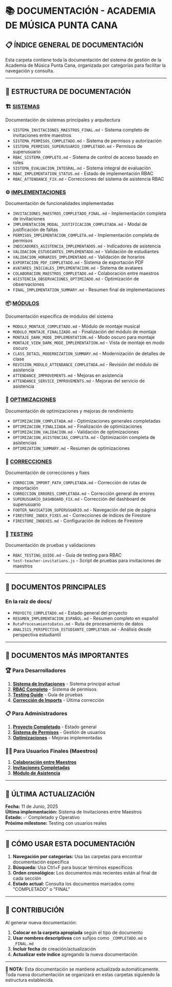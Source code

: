 # 📚 DOCUMENTACIÓN - ACADEMIA DE MÚSICA PUNTA CANA

## 📋 **ÍNDICE GENERAL DE DOCUMENTACIÓN**

Esta carpeta contiene toda la documentación del sistema de gestión de la Academia de Música Punta Cana, organizada por categorías para facilitar la navegación y consulta.

---

## 📁 **ESTRUCTURA DE DOCUMENTACIÓN**

### 🏗️ **[SISTEMAS](./sistemas/)**

Documentación de sistemas principales y arquitectura

- `SISTEMA_INVITACIONES_MAESTROS_FINAL.md` - Sistema completo de invitaciones entre maestros
- `SISTEMA_PERMISOS_COMPLETADO.md` - Sistema de permisos y autorización
- `SISTEMA_PERMISOS_SUPERUSUARIO_COMPLETADO.md` - Permisos de superusuario
- `RBAC_SISTEMA_COMPLETO.md` - Sistema de control de acceso basado en roles
- `SISTEMA_EVALUACION_INTEGRAL.md` - Sistema integral de evaluación
- `RBAC_IMPLEMENTATION_STATUS.md` - Estado de implementación RBAC
- `RBAC_ATTENDANCE_FIX.md` - Correcciones del sistema de asistencia RBAC

### ⚙️ **[IMPLEMENTACIONES](./implementaciones/)**

Documentación de funcionalidades implementadas

- `INVITACIONES_MAESTROS_COMPLETADO_FINAL.md` - Implementación completa de invitaciones
- `IMPLEMENTACION_MODAL_JUSTIFICACION_COMPLETADA.md` - Modal de justificación de faltas
- `PERMISOS_IMPLEMENTACION_COMPLETA.md` - Implementación completa de permisos
- `INDICADORES_ASISTENCIA_IMPLEMENTADOS.md` - Indicadores de asistencia
- `VALIDACION_ESTUDIANTES_IMPLEMENTADO.md` - Validación de estudiantes
- `VALIDACION_HORARIOS_IMPLEMENTADO.md` - Validación de horarios
- `EXPORTACION_PDF_COMPLETADO.md` - Sistema de exportación PDF
- `AVATARES_INICIALES_IMPLEMENTACION.md` - Sistema de avatares
- `COLABORACION_MAESTROS_COMPLETADO.md` - Colaboración entre maestros
- `ASISTENCIA_OBSERVACIONES_OPTIMIZADO.md` - Optimización de observaciones
- `FINAL_IMPLEMENTATION_SUMMARY.md` - Resumen final de implementaciones

### 📦 **[MÓDULOS](./modulos/)**

Documentación específica de módulos del sistema

- `MODULO_MONTAJE_COMPLETADO.md` - Módulo de montaje musical
- `MODULO_MONTAJE_FINALIZADO.md` - Finalización del módulo de montaje
- `MONTAJE_DARK_MODE_IMPLEMENTATION.md` - Modo oscuro para montaje
- `MONTAJE_VIEW_DARK_MODE_IMPLEMENTATION.md` - Vista de montaje en modo oscuro
- `CLASS_DETAIL_MODERNIZATION_SUMMARY.md` - Modernización de detalles de clase
- `REVISION_MODULO_ATTENDANCE_COMPLETADA.md` - Revisión del módulo de asistencia
- `ATTENDANCE_IMPROVEMENTS.md` - Mejoras en asistencia
- `ATTENDANCE_SERVICE_IMPROVEMENTS.md` - Mejoras del servicio de asistencia

### 🚀 **[OPTIMIZACIONES](./optimizaciones/)**

Documentación de optimizaciones y mejoras de rendimiento

- `OPTIMIZACION_COMPLETADA.md` - Optimizaciones generales completadas
- `OPTIMIZACION_FINALIZADA.md` - Finalización de optimizaciones
- `OPTIMIZACION_VALIDACION.md` - Validación de optimizaciones
- `OPTIMIZACION_ASISTENCIAS_COMPLETA.md` - Optimización completa de asistencias
- `OPTIMIZATION_SUMMARY.md` - Resumen de optimizaciones

### 🔧 **[CORRECCIONES](./correcciones/)**

Documentación de correcciones y fixes

- `CORRECION_IMPORT_PATH_COMPLETADA.md` - Corrección de rutas de importación
- `CORRECCION_ERRORES_COMPLETADA.md` - Corrección general de errores
- `SUPERUSUARIO_DASHBOARD_FIX.md` - Corrección del dashboard de superusuario
- `FOOTER_NAVIGATION_SUPERUSUARIO.md` - Navegación del pie de página
- `FIRESTORE_INDEX_FIXES.md` - Correcciones de índices de Firestore
- `FIRESTORE_INDEXES.md` - Configuración de índices de Firestore

### 🧪 **[TESTING](./testing/)**

Documentación de pruebas y validaciones

- `RBAC_TESTING_GUIDE.md` - Guía de testing para RBAC
- `test-teacher-invitations.js` - Script de pruebas para invitaciones de maestros

---

## 📄 **DOCUMENTOS PRINCIPALES**

### En la raíz de docs/

- `PROYECTO_COMPLETADO.md` - Estado general del proyecto
- `RESUMEN_IMPLEMENTACION_ESPAÑOL.md` - Resumen completo en español
- `RutaProcesamientoDatos.md` - Ruta de procesamiento de datos
- `ANALISIS_PERSPECTIVA_ESTUDIANTE_COMPLETADO.md` - Análisis desde perspectiva estudiantil

---

## 🎯 **DOCUMENTOS MÁS IMPORTANTES**

### 🏆 **Para Desarrolladores**

1. **[Sistema de Invitaciones](./sistemas/SISTEMA_INVITACIONES_MAESTROS_FINAL.md)** - Sistema principal actual
2. **[RBAC Completo](./sistemas/RBAC_SISTEMA_COMPLETO.md)** - Sistema de permisos
3. **[Testing Guide](./testing/RBAC_TESTING_GUIDE.md)** - Guía de pruebas
4. **[Corrección de Imports](./correcciones/CORRECION_IMPORT_PATH_COMPLETADA.md)** - Última corrección

### 📋 **Para Administradores**

1. **[Proyecto Completado](./PROYECTO_COMPLETADO.md)** - Estado general
2. **[Sistema de Permisos](./sistemas/SISTEMA_PERMISOS_COMPLETADO.md)** - Gestión de usuarios
3. **[Optimizaciones](./optimizaciones/OPTIMIZATION_SUMMARY.md)** - Mejoras implementadas

### 👨‍🏫 **Para Usuarios Finales (Maestros)**

1. **[Colaboración entre Maestros](./implementaciones/COLABORACION_MAESTROS_COMPLETADO.md)**
2. **[Invitaciones Completadas](./implementaciones/INVITACIONES_MAESTROS_COMPLETADO_FINAL.md)**
3. **[Módulo de Asistencia](./modulos/REVISION_MODULO_ATTENDANCE_COMPLETADA.md)**

---

## 🔄 **ÚLTIMA ACTUALIZACIÓN**

**Fecha:** 11 de Junio, 2025  
**Última implementación:** Sistema de Invitaciones entre Maestros  
**Estado:** ✅ Completado y Operativo  
**Próximo milestone:** Testing con usuarios reales

---

## 📖 **CÓMO USAR ESTA DOCUMENTACIÓN**

1. **Navegación por categorías:** Usa las carpetas para encontrar documentación específica
2. **Búsqueda:** Usa Ctrl+F para buscar términos específicos
3. **Orden cronológico:** Los documentos más recientes están al final de cada sección
4. **Estado actual:** Consulta los documentos marcados como "COMPLETADO" o "FINAL"

---

## 🤝 **CONTRIBUCIÓN**

Al generar nueva documentación:

1. **Colocar en la carpeta apropiada** según el tipo de documento
2. **Usar nombres descriptivos** con sufijos como `_COMPLETADO.md` o `_FINAL.md`
3. **Incluir fecha** de creación/actualización
4. **Actualizar este índice** agregando la nueva documentación

---

**📌 NOTA:** Esta documentación se mantiene actualizada automáticamente. Toda nueva documentación se organizará en estas carpetas siguiendo la estructura establecida.
